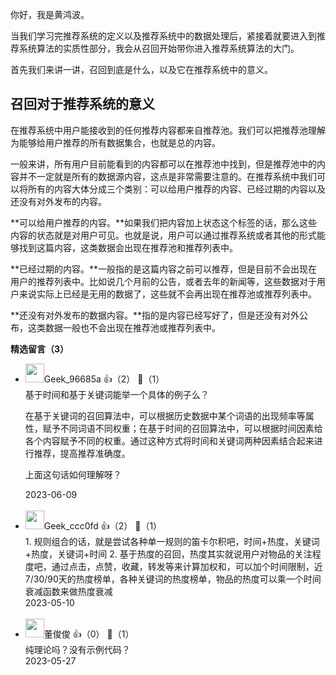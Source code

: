 你好，我是黄鸿波。

当我们学习完推荐系统的定义以及推荐系统中的数据处理后，紧接着就要进入到推荐系统算法的实质性部分，我会从召回开始带你进入推荐系统算法的大门。

首先我们来讲一讲，召回到底是什么，以及它在推荐系统中的意义。

## 召回对于推荐系统的意义

在推荐系统中用户能接收到的任何推荐内容都来自推荐池。我们可以把推荐池理解为能够给用户推荐的所有数据集合，也就是总的内容。

一般来讲，所有用户目前能看到的内容都可以在推荐池中找到，但是推荐池中的内容并不一定就是所有的数据源内容，这点是非常需要注意的。在推荐系统中我们可以将所有的内容大体分成三个类别：可以给用户推荐的内容、已经过期的内容以及还没有对外发布的内容。

**可以给用户推荐的内容。**如果我们把内容加上状态这个标签的话，那么这些内容的状态就是对用户可见。也就是说，用户可以通过推荐系统或者其他的形式能够找到这篇内容，这类数据会出现在推荐池和推荐列表中。

**已经过期的内容。**一般指的是这篇内容之前可以推荐，但是目前不会出现在用户的推荐列表中。比如说几个月前的公告，或者去年的新闻等，这些数据对于用户来说实际上已经是无用的数据了，这些就不会再出现在推荐池或推荐列表中。

**还没有对外发布的数据内容。**指的是内容已经写好了，但是还没有对外公布，这类数据一般也不会出现在推荐池或推荐列表中。
<div><strong>精选留言（3）</strong></div><ul>
<li><img src="" width="30px"><span>Geek_96685a</span> 👍（2） 💬（1）<div>基于时间和基于关键词能举一个具体的例子么？                   

在基于关键词的召回算法中，可以根据历史数据中某个词语的出现频率等属性，赋予不同词语不同权重；在基于时间的召回算法中，可以根据时间因素给各个内容赋予不同的权重。通过这种方式将时间和关键词两种因素结合起来进行推荐，提高推荐准确度。

上面这句话如何理解呀？</div>2023-06-09</li><br/><li><img src="https://thirdwx.qlogo.cn/mmopen/vi_32/EaBxhibOicZe9L7z2icbU4W462l543drFWYqibqczTicj4Msyb2g9pDSGmFTiafW9jibwib7jG6hpAdPMcCowdCiaxHaOdA/132" width="30px"><span>Geek_ccc0fd</span> 👍（2） 💬（1）<div>1. 规则组合的话，就是尝试各种单一规则的笛卡尔积吧，时间+热度，关键词+热度，关键词+时间
2. 基于热度的召回，热度其实就说用户对物品的关注程度吧，通过点击，点赞，收藏，转发等来计算加权和，可以加个时间限制，近7&#47;30&#47;90天的热度榜单，各种关键词的热度榜单，物品的热度可以乘一个时间衰减函数来做热度衰减</div>2023-05-10</li><br/><li><img src="https://static001.geekbang.org/account/avatar/00/13/cd/df/c520d418.jpg" width="30px"><span>董俊俊</span> 👍（0） 💬（1）<div>纯理论吗？没有示例代码？</div>2023-05-27</li><br/>
</ul>